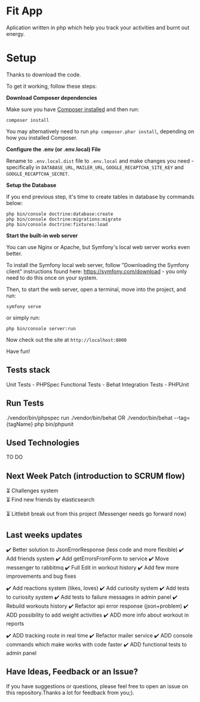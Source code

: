 # Fit App 

Aplication written in php which help you track your activities and burnt out energy.

# Setup

Thanks to download the code. 

To get it working, follow these steps:

**Download Composer dependencies**

Make sure you have [Composer installed](https://getcomposer.org/download/)
and then run:

```
composer install
```

You may alternatively need to run `php composer.phar install`, depending
on how you installed Composer.

**Configure the .env (or .env.local) File**

Rename to `.env.local.dist` file to `.env.local` and make changes you need - specifically
in `DATABASE_URL`, `MAILER_URL`, `GOOGLE_RECAPTCHA_SITE_KEY` and `GOOGLE_RECAPTCHA_SECRET`.

**Setup the Database**

If you end previous step, it's time to create tables in database by commands below:

```
php bin/console doctrine:database:create
php bin/console doctrine:migrations:migrate
php bin/console doctrine:fixtures:load
```

**Start the built-in web server**

You can use Nginx or Apache, but Symfony's local web server
works even better.

To install the Symfony local web server, follow
"Downloading the Symfony client" instructions found
here: https://symfony.com/download - you only need to do this
once on your system.

Then, to start the web server, open a terminal, move into the
project, and run:

```
symfony serve
```

or simply run:

```
php bin/console server:run
```

Now check out the site at `http://localhost:8000`

Have fun!

## Tests stack

Unit Tests - PHPSpec
Functional Tests - Behat
Integration Tests - PHPUnit

## Run Tests

./vendor/bin/phpspec run
./vendor/bin/behat OR  ./vendor/bin/behat --tag={tagName}
php bin/phpunit

## Used Technologies

TO DO

## Next Week Patch (introduction to SCRUM flow) 

:hourglass_flowing_sand: Challenges system  
:hourglass_flowing_sand: Find new friends by elasticsearch

:hourglass_flowing_sand: Littlebit break out from this project (Messenger needs go forward now)

## Last weeks updates

:heavy_check_mark: Better solution to JsonErrorResponse (less code and more flexible)
:heavy_check_mark: Add friends system
:heavy_check_mark: Add getErrorsFromForm to service
:heavy_check_mark: Move messenger to rabbitmq
:heavy_check_mark: Full Edit in workout history
:heavy_check_mark: Add few more improvements and bug fixes

:heavy_check_mark: Add reactions system (likes, loves)
:heavy_check_mark: Add curiosity system
:heavy_check_mark: Add tests to curiosity system
:heavy_check_mark: Add tests to failure messages in admin panel
:heavy_check_mark: Rebuild workouts history
:heavy_check_mark: Refactor api error response (json+problem)
:heavy_check_mark: ADD possibility to add weight activities
:heavy_check_mark: ADD more info about workout in reports

:heavy_check_mark: ADD tracking route in real time
:heavy_check_mark: Refactor mailer service
:heavy_check_mark: ADD console commands which make works with code faster
:heavy_check_mark: ADD functional tests to admin panel 


## Have Ideas, Feedback or an Issue?

If you have suggestions or questions, please feel free to
open an issue on this repository.Thanks a lot for feedback 
from you;).
